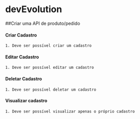 # devEvolution

##Criar uma API de produto/pedido 

#### Criar Cadastro
`1. Deve ser possível criar um cadastro`
#### Editar Cadastro
`1. Deve ser possível editar um cadastro`
#### Deletar Cadastro
`1. Deve ser possível deletar um cadastro`
#### Visualizar cadastro
`1. Deve ser possível visualizar apenas o próprio cadastro`